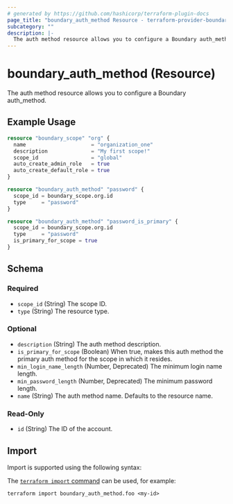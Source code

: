 ```yaml
---
# generated by https://github.com/hashicorp/terraform-plugin-docs
page_title: "boundary_auth_method Resource - terraform-provider-boundary"
subcategory: ""
description: |-
  The auth method resource allows you to configure a Boundary auth_method.
---
```


# boundary_auth_method (Resource)

The auth method resource allows you to configure a Boundary auth_method.

## Example Usage

```terraform
resource "boundary_scope" "org" {
  name                     = "organization_one"
  description              = "My first scope!"
  scope_id                 = "global"
  auto_create_admin_role   = true
  auto_create_default_role = true
}

resource "boundary_auth_method" "password" {
  scope_id = boundary_scope.org.id
  type     = "password"
}

resource "boundary_auth_method" "password_is_primary" {
  scope_id = boundary_scope.org.id
  type     = "password"
  is_primary_for_scope = true
}
```

<!-- schema generated by tfplugindocs -->
## Schema

### Required

- `scope_id` (String) The scope ID.
- `type` (String) The resource type.

### Optional

- `description` (String) The auth method description.
- `is_primary_for_scope` (Boolean) When true, makes this auth method the primary auth method for the scope in which it resides.
- `min_login_name_length` (Number, Deprecated) The minimum login name length.
- `min_password_length` (Number, Deprecated) The minimum password length.
- `name` (String) The auth method name. Defaults to the resource name.

### Read-Only

- `id` (String) The ID of the account.

## Import

Import is supported using the following syntax:

The [`terraform import` command](https://developer.hashicorp.com/terraform/cli/commands/import) can be used, for example:

```shell
terraform import boundary_auth_method.foo <my-id>
```

